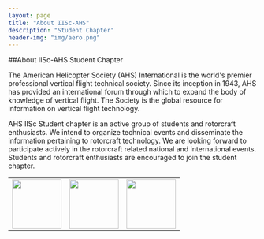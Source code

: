 ```yaml
---
layout: page
title: "About IISc-AHS"
description: "Student Chapter"
header-img: "img/aero.png"
---
```


##About IISc-AHS Student Chapter

<p>The American Helicopter Society (AHS) International is the world's premier professional vertical flight technical society. Since its inception in 1943, AHS has provided an international forum through which to expand the body of knowledge of vertical flight. The Society is the global resource for information on vertical flight technology.</p>

<p>AHS IISc Student chapter is an active group of students and rotorcraft enthusiasts. We intend to organize technical events and disseminate the information pertaining to rotorcraft technology. We are looking forward to participate actively in the rotorcraft related national and international events. Students and rotorcraft enthusiasts are encouraged to join the student chapter.</p>

<div align="center">
<table text-align="center">
<tr>
<td><img src="{{ site.baseurl }}/img/ahs.png" width='100'></td>
<td><img src="{{ site.baseurl }}/img/biling_iisc_logo.png" width='100'></td>
<td><img src="{{ site.baseurl }}/img/IISc-AHSLogo.png" width='100'></td>
</tr>
</table>
</div>